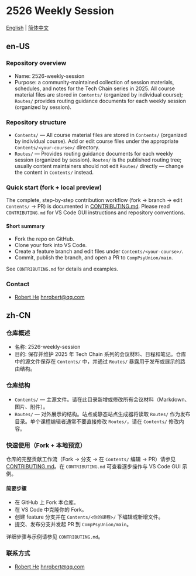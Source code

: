 # 2526 Weekly Session

[English](#en-us) | [简体中文](#zh-cn)

## en-US

### Repository overview

- Name: 2526-weekly-session
- Purpose: a community-maintained collection of session materials, schedules, and notes for the Tech Chain series in 2025. All course material files are stored in `Contents/` (organized by individual course); `Routes/` provides routing guidance documents for each weekly session (organized by session).

### Repository structure

- `Contents/` — All course material files are stored in `Contents/` (organized by individual course). Add or edit course files under the appropriate `Contents/<your-course>/` directory.
- `Routes/` — Provides routing guidance documents for each weekly session (organized by session). `Routes/` is the published routing tree; usually content maintainers should not edit `Routes/` directly — change the content in `Contents/` instead.

### Quick start (fork + local preview)

The complete, step-by-step contribution workflow (fork → branch → edit `Contents/` → PR) is documented in [CONTRIBUTING.md](./?tab=contributing-ov-file). Please read `CONTRIBUTING.md` for VS Code GUI instructions and repository conventions.

#### Short summary

- Fork the repo on GitHub.
- Clone your fork into VS Code.
- Create a feature branch and edit files under `Contents/<your-course>/`.
- Commit, publish the branch, and open a PR to `CompPsyUnion/main`.

See `CONTRIBUTING.md` for details and examples.

### Contact

- [Robert He](https://github.com/hnrobert) [hnrobert@qq.com](mailto:hnrobert@qq.com)

## zh-CN

### 仓库概述

- 名称: 2526-weekly-session
- 目的: 保存并维护 2025 年 Tech Chain 系列的会议材料、日程和笔记。仓库中的源文件保存在 `Contents/` 中，并通过 `Routes/` 暴露用于发布或展示的路由结构。

### 仓库结构

- `Contents/` — 主源文件。请在此目录新增或修改所有会议材料（Markdown、图片、附件）。
- `Routes/` — 对外展示的结构。站点或静态站点生成器将读取 `Routes/` 作为发布目录。单个课程编辑者通常不要直接修改 `Routes/`，请在 `Contents/` 修改内容。

### 快速使用（Fork + 本地预览）

仓库的完整贡献工作流（Fork → 分支 → 在 `Contents/` 编辑 → PR）请参见 [CONTRIBUTING.md](./?tab=contributing-ov-file)。在 `CONTRIBUTING.md` 可查看逐步操作与 VS Code GUI 示例。

#### 简要步骤

- 在 GitHub 上 Fork 本仓库。
- 在 VS Code 中克隆你的 Fork。
- 创建 feature 分支并在 `Contents/<你的课程>/` 下编辑或新增文件。
- 提交、发布分支并发起 PR 到 `CompPsyUnion/main`。

详细步骤与示例请参见 `CONTRIBUTING.md`。

### 联系方式

- [Robert He](https://github.com/hnrobert) [hnrobert@qq.com](mailto:hnrobert@qq.com)
